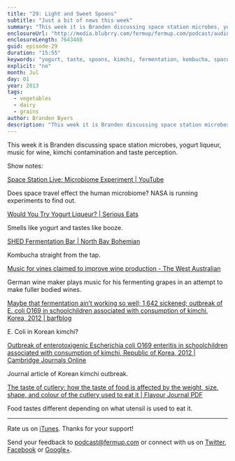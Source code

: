 ```yaml
---
title: "29: Light and Sweet Spoons"
subtitle: "Just a bit of news this week"
summary: "This week it is Branden discussing space station microbes, yogurt liqueur, music for wine, kimchi contamination and taste perception."
enclosureUrl: "http://media.blubrry.com/fermup/fermup.com/podcast/audio/fermup-29.mp3"
enclosureLength: 7643408
guid: episode-29
duration: "15:55"
keywords: "yogurt, taste, spoons, kimchi, fermentation, kombucha, space"
explicit: "no"
month: Jul
day: 01
year: 2013
tags:
  - vegetables
  - dairy
  - grains
author: Branden Byers
description: "This week it is Branden discussing space station microbes, yogurt liqueur, music for wine, kimchi contamination and taste perception."
---
```

This week it is Branden discussing space station microbes, yogurt liqueur, music for wine, kimchi contamination and taste perception.

Show notes:

[Space Station Live: Microbiome Experiment | YouTube](http://www.youtube.com/watch?v=NN_JUv2wTY8)

Does space travel effect the human microbiome? NASA is running experiments to find out.

[Would You Try Yogurt Liqueur? | Serious Eats](http://drinks.seriouseats.com/2013/06/bols-yogurt-liqueur-review.html)

Smells like yogurt and tastes like booze.

[SHED Fermentation Bar | North Bay Bohemian](http://www.bohemian.com/northbay/shed-fermentation-bar/Content?oid=2438277)

Kombucha straight from the tap.

[Music for vines claimed to improve wine production - The West Australian](http://au.news.yahoo.com/thewest/lifestyle/a/-/food/17771913/music-for-vines-claimed-to-improve-wine-production/)

German wine maker plays music for his fermenting grapes in an attempt to make fuller bodied wines.

[Maybe that fermentation ain’t working so well; 1,642 sickened; outbreak of E. coli O169 in schoolchildren associated with consumption of kimchi, Korea, 2012 | barfblog](http://barfblog.com/2013/06/maybe-that-fermentation-aint-working-so-well-1642-sickened-outbreak-of-e-coli-o169-in-schoolchildren-associated-with-consumption-of-kimchi-korea-2012/)

E. Coli in Korean kimchi?

[Outbreak of enterotoxigenic Escherichia coli O169 enteritis in schoolchildren associated with consumption of kimchi, Republic of Korea, 2012 | Cambridge Journals Online](http://journals.cambridge.org/action/displayAbstract?fromPage=online&aid=8944818)

Journal article of Korean kimchi outbreak.

[The taste of cutlery: how the taste of food is affected by the weight, size, shape, and colour of the cutlery used to eat it | Flavour Journal PDF](http://www.flavourjournal.com/content/pdf/2044-7248-2-21.pdf)

Food tastes different depending on what utensil is used to eat it.

---

Rate us on [iTunes](http://itunes.apple.com/podcast/fermup-fermented-food-podcast/id593958494). Thanks for your support!

Send your feedback to <a href="mailto:podcast@fermup.com">podcast@fermup.com</a> or connect with us on [Twitter](https://twitter.com/fermup), [Facebook](http://www.facebook.com/fermup) or [Google+](https://plus.google.com/105180856926180817750).